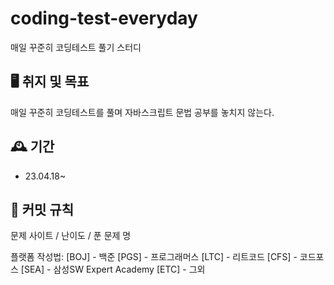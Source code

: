 # coding-test-everyday

매일 꾸준히 코딩테스트 풀기 스터디

## 🖥️ 취지 및 목표

매일 꾸준히 코딩테스트를 풀며 자바스크립트 문법 공부를 놓치지 않는다.
<br>

## 🕰️ 기간

- 23.04.18~

## 📌 커밋 규칙

문제 사이트 / 난이도 / 푼 문제 명

플랫폼 작성법:
[BOJ] - 백준
[PGS] - 프로그래머스
[LTC] - 리트코드
[CFS] - 코드포스
[SEA] - 삼성SW Expert Academy
[ETC] - 그외
